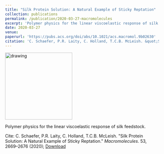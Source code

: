 ```yaml
---
title: "Silk Protein Solution: A Natural Example of Sticky Reptation"
collection: publications
permalink: /publication/2020-03-27-macromolecules
excerpt: 'Polymer physics for the linear viscoelastic response of silk feedstock'
date: 2020-03-27
venue: 
paperurl: 'https://pubs.acs.org/doi/abs/10.1021/acs.macromol.9b02630'
citation: 'C. Schaefer, P.R. Laity, C. Holland, T.C.B. McLeish. &quot;Silk Protein Solution: A Natural Example of Sticky Reptation.&quot; <i>Macromolecules</i>. 53, 2669–2676 (2020)'
---
```


[<img src="https://charleyschaefer.github.io/images/silk.png" alt="drawing" width="220"/>](https://pubs.acs.org/doi/abs/10.1021/acs.macromol.9b02630)

Polymer physics for the linear viscoelastic response of silk feedstock.

Cite: C. Schaefer, P.R. Laity, C. Holland, T.C.B. McLeish. "Silk Protein Solution: A Natural Example of Sticky Reptation." <i>Macromolecules</i>. 53, 2669–2676 (2020); [Download](https://pubs.acs.org/doi/abs/10.1021/acs.macromol.9b02630)
